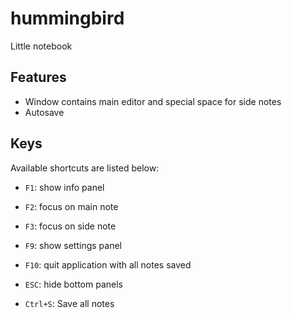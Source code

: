 # hummingbird
Little notebook

## Features

- Window contains main editor and special space for side notes
- Autosave

## Keys

Available shortcuts are listed below:

- `F1`: show info panel
- `F2`: focus on main note
- `F3`: focus on side note
- `F9`: show settings panel
- `F10`: quit application with all notes saved
- `ESC`: hide bottom panels

- `Ctrl+S`: Save all notes